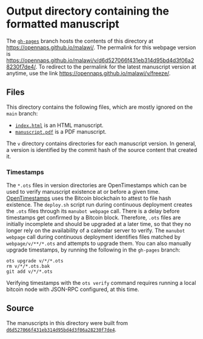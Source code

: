 # Output directory containing the formatted manuscript

The [`gh-pages`](https://github.com/opennaps/malawi/tree/gh-pages) branch hosts the contents of this directory at <https://opennaps.github.io/malawi/>.
The permalink for this webpage version is <https://opennaps.github.io/malawi/v/d6d527066f431eb314d95bd4d3f06a28230f7de4/>.
To redirect to the permalink for the latest manuscript version at anytime, use the link <https://opennaps.github.io/malawi/v/freeze/>.

## Files

This directory contains the following files, which are mostly ignored on the `main` branch:

+ [`index.html`](index.html) is an HTML manuscript.
+ [`manuscript.pdf`](manuscript.pdf) is a PDF manuscript.

The `v` directory contains directories for each manuscript version.
In general, a version is identified by the commit hash of the source content that created it.

### Timestamps

The `*.ots` files in version directories are OpenTimestamps which can be used to verify manuscript existence at or before a given time.
[OpenTimestamps](https://opentimestamps.org/) uses the Bitcoin blockchain to attest to file hash existence.
The `deploy.sh` script run during continuous deployment creates the `.ots` files through its `manubot webpage` call.
There is a delay before timestamps get confirmed by a Bitcoin block.
Therefore, `.ots` files are initially incomplete and should be upgraded at a later time, so that they no longer rely on the availability of a calendar server to verify.
The `manubot webpage` call during continuous deployment identifies files matched by `webpage/v/**/*.ots` and attempts to upgrade them.
You can also manually upgrade timestamps, by running the following in the `gh-pages` branch:

```shell
ots upgrade v/*/*.ots
rm v/*/*.ots.bak
git add v/*/*.ots
```

Verifying timestamps with the `ots verify` command requires running a local bitcoin node with JSON-RPC configured, at this time.

## Source

The manuscripts in this directory were built from
[`d6d527066f431eb314d95bd4d3f06a28230f7de4`](https://github.com/opennaps/malawi/commit/d6d527066f431eb314d95bd4d3f06a28230f7de4).
